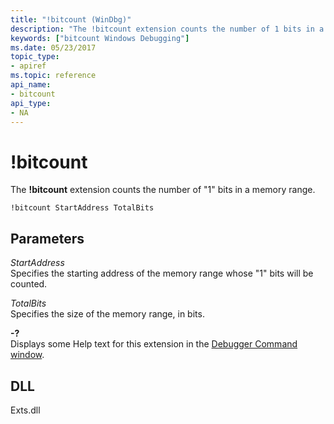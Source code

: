 ```yaml
---
title: "!bitcount (WinDbg)"
description: "The !bitcount extension counts the number of 1 bits in a memory range."
keywords: ["bitcount Windows Debugging"]
ms.date: 05/23/2017
topic_type:
- apiref
ms.topic: reference
api_name:
- bitcount
api_type:
- NA
---
```


# !bitcount

The **!bitcount** extension counts the number of "1" bits in a memory range.

```dbgcmd
!bitcount StartAddress TotalBits
```

## Parameters


<span id="_______StartAddress______"></span><span id="_______startaddress______"></span><span id="_______STARTADDRESS______"></span> *StartAddress*   
Specifies the starting address of the memory range whose "1" bits will be counted.

<span id="_______TotalBits______"></span><span id="_______totalbits______"></span><span id="_______TOTALBITS______"></span> *TotalBits*   
Specifies the size of the memory range, in bits.

<span id="_______-_______"></span> **-?**   
Displays some Help text for this extension in the [Debugger Command window](../debugger/debugger-command-window.md).

## DLL

Exts.dll

 

